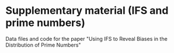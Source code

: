 # Supplementary material (IFS and prime numbers)
Data files and code for the paper "Using IFS to Reveal Biases in the Distribution of Prime Numbers"
